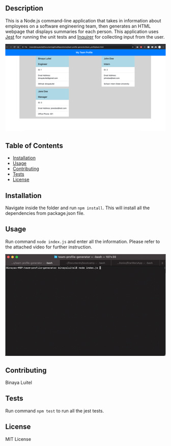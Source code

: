 ## Description 
   
This is a Node.js command-line application that takes in information about employees on a software engineering team, then generates an HTML webpage that displays summaries for each person. This application uses [Jest](https://www.npmjs.com/package/jest) for running the unit tests and [Inquirer](https://www.npmjs.com/package/inquirer) for collecting input from the user. 


 ![Output of team-profile-generator](team_profile.png)

  ## Table of Contents
  * [Installation](#installation)
  * [Usage](#usage)
  * [Contributing](#contributing)
  * [Tests](#tests)
  * [License](#license)
  
  ## Installation
    
  Navigate inside the folder and run `npm install`. This will install all the dependencies from package.json file.
  
  ## Usage 
  
  Run command `node index.js` and enter all the information. Please refer to the attached video for further instruction.
  
  ![Gif demo of team-profile-generator](team-profile-generator.gif)
  
  ## Contributing
  
  Binaya Luitel
  
  ## Tests  
  
  Run command `npm test` to run all the jest tests.
  
  ## License
  
  MIT License
  
